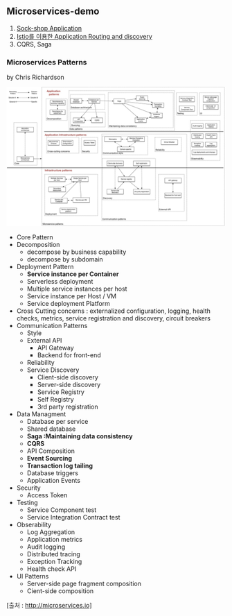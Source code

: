 ## Microservices-demo

1. [Sock-shop Application](Sock-shop-microservices-demo.md)
2. [Istio를 이용한 Application Routing and discovery](Istio-side-car.md)
3. CQRS, Saga 

### Microservices Patterns 
by Chris Richardson

[![Microservices Patterns](./img/MicroservicePatternLanguage.jpg)](http://microservices.io/patterns/index.html)
  - Core Pattern
  - Decomposition
    - decompose by business capability 
    - decompose by subdomain
  - Deployment Pattern
    - **Service instance per Container**
    - Serverless deployment
    - Multiple service instances per host
    - Service instance per Host / VM
    - Service deployment Platform
  - Cross Cutting concerns : externalized configuration, logging, health checks, metrics, service registration and discovery, circuit breakers
  - Communication Patterns
    - Style
    - External API
      - API Gateway
      - Backend for front-end
    - Reliability
    - Service Discovery
      - Client-side discovery
      - Server-side discovery
      - Service Registry
      - Self Registry
      - 3rd party registration 
  - Data Managment
    - Database per service
    - Shared database
    - **Saga :Maintaining data consistency**
    - **CQRS**
    - API Composition
    - **Event Sourcing**
    - **Transaction log tailing**
    - Database triggers
    - Application Events
  - Security
    - Access Token
  - Testing
    - Service Component test
    - Service Integration Contract test
  - Obserability
    - Log Aggregation
    - Application metrics
    - Audit logging
    - Distributed tracing
    - Exception Tracking
    - Health check API
  - UI Patterns
    - Server-side page fragment composition
    - Cient-side composition

[출처 : http://microservices.io]
